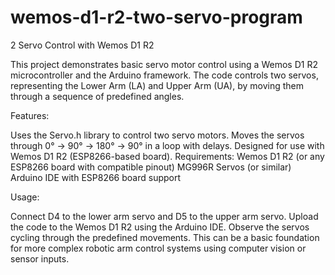 # wemos-d1-r2-two-servo-program



2 Servo Control with Wemos D1 R2


This project demonstrates basic servo motor control using a Wemos D1 R2 microcontroller and the Arduino framework. The code controls two servos, representing the Lower Arm (LA) and Upper Arm (UA), by moving them through a sequence of predefined angles.

Features:


Uses the Servo.h library to control two servo motors.
Moves the servos through 0° → 90° → 180° → 90° in a loop with delays.
Designed for use with Wemos D1 R2 (ESP8266-based board).
Requirements:
Wemos D1 R2 (or any ESP8266 board with compatible pinout)
MG996R Servos (or similar)
Arduino IDE with ESP8266 board support


Usage:


Connect D4 to the lower arm servo and D5 to the upper arm servo.
Upload the code to the Wemos D1 R2 using the Arduino IDE.
Observe the servos cycling through the predefined movements.
This can be a basic foundation for more complex robotic arm control systems using computer vision or sensor inputs.
